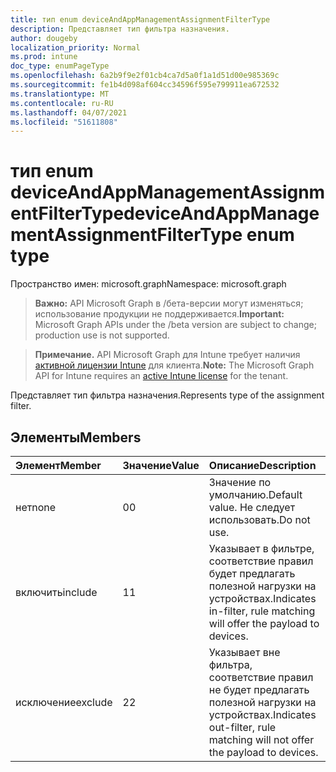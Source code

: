 ```yaml
---
title: тип enum deviceAndAppManagementAssignmentFilterType
description: Представляет тип фильтра назначения.
author: dougeby
localization_priority: Normal
ms.prod: intune
doc_type: enumPageType
ms.openlocfilehash: 6a2b9f9e2f01cb4ca7d5a0f1a1d51d00e985369c
ms.sourcegitcommit: fe1b4d098af604cc34596f595e799911ea672532
ms.translationtype: MT
ms.contentlocale: ru-RU
ms.lasthandoff: 04/07/2021
ms.locfileid: "51611808"
---
```

# <a name="deviceandappmanagementassignmentfiltertype-enum-type"></a><span data-ttu-id="6c3f3-103">тип enum deviceAndAppManagementAssignmentFilterType</span><span class="sxs-lookup"><span data-stu-id="6c3f3-103">deviceAndAppManagementAssignmentFilterType enum type</span></span>

<span data-ttu-id="6c3f3-104">Пространство имен: microsoft.graph</span><span class="sxs-lookup"><span data-stu-id="6c3f3-104">Namespace: microsoft.graph</span></span>

> <span data-ttu-id="6c3f3-105">**Важно:** API Microsoft Graph в /бета-версии могут изменяться; использование продукции не поддерживается.</span><span class="sxs-lookup"><span data-stu-id="6c3f3-105">**Important:** Microsoft Graph APIs under the /beta version are subject to change; production use is not supported.</span></span>

> <span data-ttu-id="6c3f3-106">**Примечание.** API Microsoft Graph для Intune требует наличия [активной лицензии Intune](https://go.microsoft.com/fwlink/?linkid=839381) для клиента.</span><span class="sxs-lookup"><span data-stu-id="6c3f3-106">**Note:** The Microsoft Graph API for Intune requires an [active Intune license](https://go.microsoft.com/fwlink/?linkid=839381) for the tenant.</span></span>

<span data-ttu-id="6c3f3-107">Представляет тип фильтра назначения.</span><span class="sxs-lookup"><span data-stu-id="6c3f3-107">Represents type of the assignment filter.</span></span>

## <a name="members"></a><span data-ttu-id="6c3f3-108">Элементы</span><span class="sxs-lookup"><span data-stu-id="6c3f3-108">Members</span></span>
|<span data-ttu-id="6c3f3-109">Элемент</span><span class="sxs-lookup"><span data-stu-id="6c3f3-109">Member</span></span>|<span data-ttu-id="6c3f3-110">Значение</span><span class="sxs-lookup"><span data-stu-id="6c3f3-110">Value</span></span>|<span data-ttu-id="6c3f3-111">Описание</span><span class="sxs-lookup"><span data-stu-id="6c3f3-111">Description</span></span>|
|:---|:---|:---|
|<span data-ttu-id="6c3f3-112">нет</span><span class="sxs-lookup"><span data-stu-id="6c3f3-112">none</span></span>|<span data-ttu-id="6c3f3-113">0</span><span class="sxs-lookup"><span data-stu-id="6c3f3-113">0</span></span>|<span data-ttu-id="6c3f3-114">Значение по умолчанию.</span><span class="sxs-lookup"><span data-stu-id="6c3f3-114">Default value.</span></span> <span data-ttu-id="6c3f3-115">Не следует использовать.</span><span class="sxs-lookup"><span data-stu-id="6c3f3-115">Do not use.</span></span>|
|<span data-ttu-id="6c3f3-116">включить</span><span class="sxs-lookup"><span data-stu-id="6c3f3-116">include</span></span>|<span data-ttu-id="6c3f3-117">1</span><span class="sxs-lookup"><span data-stu-id="6c3f3-117">1</span></span>|<span data-ttu-id="6c3f3-118">Указывает в фильтре, соответствие правил будет предлагать полезной нагрузки на устройствах.</span><span class="sxs-lookup"><span data-stu-id="6c3f3-118">Indicates in-filter, rule matching will offer the payload to devices.</span></span>|
|<span data-ttu-id="6c3f3-119">исключение</span><span class="sxs-lookup"><span data-stu-id="6c3f3-119">exclude</span></span>|<span data-ttu-id="6c3f3-120">2</span><span class="sxs-lookup"><span data-stu-id="6c3f3-120">2</span></span>|<span data-ttu-id="6c3f3-121">Указывает вне фильтра, соответствие правил не будет предлагать полезной нагрузки на устройствах.</span><span class="sxs-lookup"><span data-stu-id="6c3f3-121">Indicates out-filter, rule matching will not offer the payload to devices.</span></span>|





